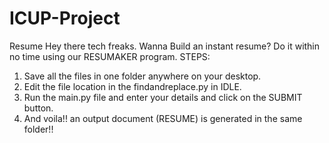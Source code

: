 # ICUP-Project
Resume
Hey there tech freaks. Wanna Build an instant resume? Do it within no time using our RESUMAKER program.
STEPS:
1. Save all the files in one folder anywhere on your desktop.
2. Edit the file location in the findandreplace.py in IDLE.
3. Run the main.py file and enter your details and click on the SUBMIT button.
4. And voila!! an output document (RESUME) is generated in the same folder!!
